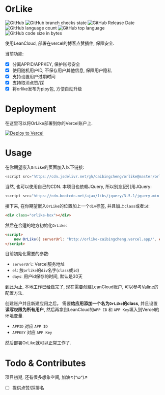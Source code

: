 # OrLike

![GitHub](https://img.shields.io/github/license/caibingcheng/orlike)
![GitHub branch checks state](https://img.shields.io/github/checks-status/caibingcheng/orlike/master)
![GitHub Release Date](https://img.shields.io/github/release-date/caibingcheng/orlike)
![GitHub language count](https://img.shields.io/github/languages/count/caibingcheng/orlike)
![GitHub top language](https://img.shields.io/github/languages/top/caibingcheng/orlike)
![GitHub code size in bytes](https://img.shields.io/github/languages/code-size/caibingcheng/orlike)

使用LeanCloud, 部署在vercel的博客点赞插件, 保障安全.

当前功能:
- [x] 分离APPID/APPKEY, 保护账号安全
- [x] 使用随机用户ID, 不保存用户其他信息, 保障用户隐私
- [x] 支持设置用户过期时间
- [x] 支持取消点赞/踩
- [x] 将orlike发布为pipy包, 方便自动升级

# Deployment

在这里可以将OrLike部署到你的Vercel账户上.

[![Deploy to Vercel](https://camo.githubusercontent.com/f209ca5cc3af7dd930b6bfc55b3d7b6a5fde1aff/68747470733a2f2f76657263656c2e636f6d2f627574746f6e)](https://vercel.com/import/project?template=https://github.com/caibingcheng/orlike)


# Usage

在你期望嵌入```OrLike```的页面加入以下链接:
```JavaScript
<script src="https://cdn.jsdelivr.net/gh/caibingcheng/orlike@master/orlike.js"></script>
```
当然, 也可以使用自己的CDN. 本项目也依赖JQuery, 所以别忘记引用JQuery:
```JavaScript
<script src="https://cdn.bootcdn.net/ajax/libs/jquery/3.5.1/jquery.min.js"></script>
```

接下来, 在你期望嵌入```OrLike```的位置加上一个```div```标签, 并且加上```class```或者```id```:
```HTML
<div class="orlike-box"></div>
```

然后在合适的地方初始化```OrLike```:
```HTML
<script>
    new OrLike({ serverUrl: "http://orlike-caibingcheng.vercel.app/", el: ".orlike-box" });
</script>
```

目前初始化需要的参数:
- ```serverUrl```: Vercel服务地址
- ```el```: 放```orlike```的```div```名字(```class```或```id```)
- ```days```: 用户id保存的时间, 默认是30天

到此为止, 本地工作已经做完了, 现在需要创建LeanCloud账户, 可以参考[Valine](https://valine.js.org/quickstart.html)的配置方法.

创建账户并且新建应用之后， 需要**给应用添加一个名为```OrLike```的class**, 并且设置**读写权限为所有用户**, 然后再拿到LeanCloud的```APP ID``` 和 ```APP Key```填入到Vercel的环境变量.

- ```APPID``` 对应 ```APP ID```
- ```APPKEY``` 对应 ```APP Key```

然后部署OrLike就可以正常工作了.

# Todo & Contributes
项目初期, 还有很多想象空间, 加油↖(^ω^)↗

- [ ] 提供点赞/踩排名
